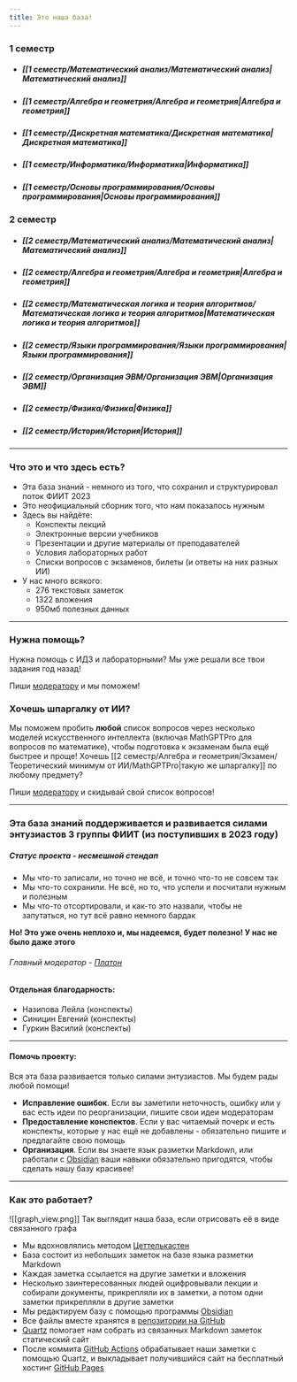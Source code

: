 ```yaml
---
title: Это наша база!
---
```


### 1 семестр
- ##### [[1 семестр/Математический анализ/Математический анализ|Математический анализ]]
- ##### [[1 семестр/Алгебра и геометрия/Алгебра и геометрия|Алгебра и геометрия]]
- ##### [[1 семестр/Дискретная математика/Дискретная математика|Дискретная математика]]
- ##### [[1 семестр/Информатика/Информатика|Информатика]]
- ##### [[1 семестр/Основы программирования/Основы программирования|Основы программирования]]

### 2 семестр
- ##### [[2 семестр/Математический анализ/Математический анализ|Математический анализ]]
- ##### [[2 семестр/Алгебра и геометрия/Алгебра и геометрия|Алгебра и геометрия]]
- ##### [[2 семестр/Математическая логика и теория алгоритмов/Математическая логика и теория алгоритмов|Математическая логика и теория алгоритмов]]
- ##### [[2 семестр/Языки программирования/Языки программирования|Языки программирования]]
- ##### [[2 семестр/Организация ЭВМ/Организация ЭВМ|Организация ЭВМ]]
- ##### [[2 семестр/Физика/Физика|Физика]]
- ##### [[2 семестр/История/История|История]]

---

### Что это и что здесь есть?
- Эта база знаний - немного из того, что сохранил и структурировал поток ФИИТ 2023
- Это неофициальный сборник того, что нам показалось нужным
- Здесь вы найдёте:
	- Конспекты лекций
	- Электронные версии учебников
	- Презентации и другие материалы от преподавателей
	- Условия лабораторных работ
	- Списки вопросов с экзаменов, билеты (и ответы на них разных ИИ)
- У нас много всякого:
	- 276 текстовых заметок
	- 1322 вложения
	- 950мб полезных данных

---

### Нужна помощь?

Нужна помощь с ИДЗ и лабораторными? Мы уже решали все твои задания год назад! 

Пиши [модератору](https://t.me/StepanovPlaton) и мы поможем!

### Хочешь шпаргалку от ИИ?

Мы поможем пробить **любой** список вопросов через несколько моделей искусственного интеллекта (включая MathGPTPro для вопросов по математике), чтобы подготовка к экзаменам была ещё быстрее и проще!
Хочешь [[2 семестр/Алгебра и геометрия/Экзамен/Теоретический минимум от ИИ/MathGPTPro|такую же шпаргалку]] по любому предмету? 

Пиши [модератору](https://t.me/StepanovPlaton) и скидывай свой список вопросов!

---

### Эта база знаний поддерживается и развивается силами энтузиастов 3 группы ФИИТ (из поступивших в 2023 году)

##### Статус проекта - несмешной стендап
- Мы что-то записали, но точно не всё, и точно что-то не совсем так
- Мы что-то сохранили. Не всё, но то, что успели и посчитали нужным и полезным
- Мы что-то отсортировали, и как-то это назвали, чтобы не запутаться, но тут всё равно немного бардак
  
**Но! Это уже очень неплохо и, мы надеемся, будет полезно! У нас не было даже этого**

###### Главный модератор - [Платон](https://t.me/StepanovPlaton)
#### Отдельная благодарность: 
- Назипова Лейла (конспекты)
- Синицин Евгений (конспекты)
- Гуркин Василий (конспекты)

---

#### Помочь проекту:
Вся эта база развивается только силами энтузиастов. Мы будем рады любой помощи!
- **Исправление ошибок**. Если вы заметили неточность, ошибку или у вас есть идеи по реорганизации, пишите свои идеи модераторам
- **Предоставление конспектов**. Если у вас читаемый почерк и есть конспекты, которые у нас ещё не добавлены - обязательно пишите и предлагайте свою помощь
- **Организация**. Если вы знаете язык разметки Markdown, или работали с [Obsidian](https://obsidian.md) ваши навыки обязательно пригодятся, чтобы сделать нашу базу красивее!

---

### Как это работает?

![[graph_view.png]]
Так выглядит наша база, если отрисовать её в виде связанного графа

- Мы вдохновлялись методом [Цеттелькастен](https://ru.wikipedia.org/wiki/Цеттелькастен)
- База состоит из небольших заметок на базе языка разметки Markdown
- Каждая заметка ссылается на другие заметки и вложения
- Несколько заинтересованных людей оцифровывали лекции и собирали документы, прикрепляли их в заметки, а потом одни заметки прикрепляли в другие заметки
- Мы редактируем базу с помощью программы [Obsidian](https://obsidian.md)
- Все файлы вместе хранятся в [репозитории на GitHub](https://github.com/StepanovPlaton/quartz)
- [Quartz](https://quartz.jzhao.xyz) помогает нам собрать из связанных Markdown заметок статический сайт
- После коммита [GitHub Аctions](https://github.com/features/actions) обрабатывает наши заметки с помощью Quartz, и выкладывает получившийся сайт на бесплатный хостинг [GitHub Pages](https://pages.github.com)
